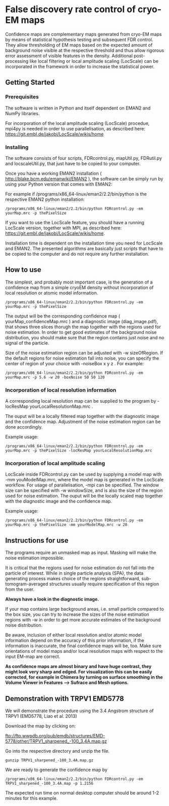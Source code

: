 # False discovery rate control of cryo-EM maps

Confidence maps are complementary maps generated from cryo-EM maps by means of statistical hypothesis testing and subsequent FDR control. They allow thresholding of EM maps based on the expected amount of background noise visible at the respective threshold and thus allow rigorous error assessment of visible features in the density. 
Additional post-processing like local filtering or local amplitude scaling (LocScale) can be incorporated in the framework in order to increase the statistical power.


## Getting Started


### Prerequisites

The software is written in Python and itself dependent on EMAN2 and NumPy libraries. 

For incorporation of the local amplitude scaling (LocScale) procedue, mpi4py is needed in order to use parallelisation, as described here:  https://git.embl.de/jakobi/LocScale/wikis/home


### Installing

The software consists of four scripts, FDRcontrol.py, mapUtil.py, FDRutil.py and locscaleUtil.py, that just have to be copied to your computer.

Once you have a working EMAN2 installation ( http://blake.bcm.edu/emanwiki/EMAN2 ), the software can be simply run by using your Python version that comes with EMAN2:   

For example if /programs/x86_64-linux/eman2/2.2/bin/python is the respective EMAN2 python installation: 
```
/programs/x86_64-linux/eman2/2.2/bin/python FDRcontrol.py -em yourMap.mrc -p thePixelSize
```

If you want to use the LocScale feature, you should have a running LocScale version, together with MPI,  as described here:  https://git.embl.de/jakobi/LocScale/wikis/home.  

Installation time is dependent on the installation time you need for LocScale and EMAN2. The presented algorithms are basically just scripts that have to be copied to the computer and do not require any further installation.

## How to use

The simplest, and probably most important case, is the generation of a confidence map from a simple cryoEM density without incorporation of local resolution or atomic model information.

```
/programs/x86_64-linux/eman2/2.2/bin/python FDRcontrol.py -em yourMap.mrc -p thePixelSize
```

The output will be the corresponding confidence map ( yourMap_confidenceMap.mrc ) and a diagnostic image (diag_image.pdf), that shows three slices thorugh the map together with the regions used for noise estimation. In order to get good estimates of the background noise distribution, you should make sure that the region contains just noise and no signal of the particle.

Size of the noise estimation region can be adjusted with -w sizeOfRegion. If the default regions for noise estimation fall into noise, you can specify the center of region of your choice with -noiseBox x y z .
For example:

```
/programs/x86_64-linux/eman2/2.2/bin/python FDRcontrol.py -em yourMap.mrc -p 5.6 -w 20 -boxNoise 50 50 120
```

### Incorporation of local resolution information

A corresponding local resolution map can be supplied to the program by -locResMap yourLocalResolutionMap.mrc .

The ouput will be a locally filtered map together with the diagnostic image and the confidence map. Adjustment of the noise estimation region can be done accordingly.

Example usage:
```
/programs/x86_64-linux/eman2/2.2/bin/python FDRcontrol.py -em yourMap.mrc -p thePixelSize -locResMap yourLocalResolutionMap.mrc
```

### Incorporation of local amplitude scaling

LocScale inside FDRcontrol.py can be used by supplying a model map with -mm youModelMap.mrc, where the model map is generated in the LocScale workflow. For usage of parallelisation, -mpi can be specified. The window size can be specified with -w windowSize,
 and is also the size of the region used for noise estimation.
The ouput will be the locally scaled map together with the diagnostic image and the confidence map. 

Example usage:

```
/programs/x86_64-linux/eman2/2.2/bin/python FDRcontrol.py -em yourMap.mrc -p thePixelSize -mm yourModelMap.mrc -w 20
```

## Instructions for use

The programs require an unmasked map as input. Masking will make the noise estimation impossible.

It is critical that the regions used for noise estimation do not fall into the particle of interest. While in single particle analysis (SPA), 
the data generating process makes choice of the regions straightforward, sub-tomogram-averaged structures usually require specification of this region from the user.

**Always have a look in the diagnostic image.** 

If your map contains large background areas, i.e. small particle compared to the box size, you can try to increase the sizes of the noise estimation regions with -w in 
order to get more accurate estimates of the background noise distribution.

Be aware, inclusion of either local resolution and/or atomic model information depend on the accuracy of this prior information, if the information is inaccurate, the final confidence maps will be, too.
Make sure orientations of model maps and/or local resolution maps with respect to the input EM-map are correct.

**As confidence maps are almost binary and have huge contrast, they might look very sharp and edged. For visualization this can be easily corrected, for example in Chimera by 
turning on surface smoothing in the Volume Viewer in Features --> Sufrace and Mesh options.**

## Demonstration with TRPV1 EMD5778

We will demonstrate the procedure using the 3.4 Angstrom structure of TRPV1 (EMD5778, Liao et al. 2013)

Download the map by clicking on: 

ftp://ftp.wwpdb.org/pub/emdb/structures/EMD-5778/other/TRPV1_sharpened_-100_3.4A.map.gz

Go into the respective directory and unzip the file. 

```
gunzip TRPV1_sharpened_-100_3.4A.map.gz
```

We are ready to generate the confidence map by

```
/programs/x86_64-linux/eman2/2.2/bin/python FDRcontrol.py -em TRPV1_sharpened_-100_3.4A.map -p 1.2156
```

The expected run time on normal desktop computer should be around 1-2 minutes for this example.